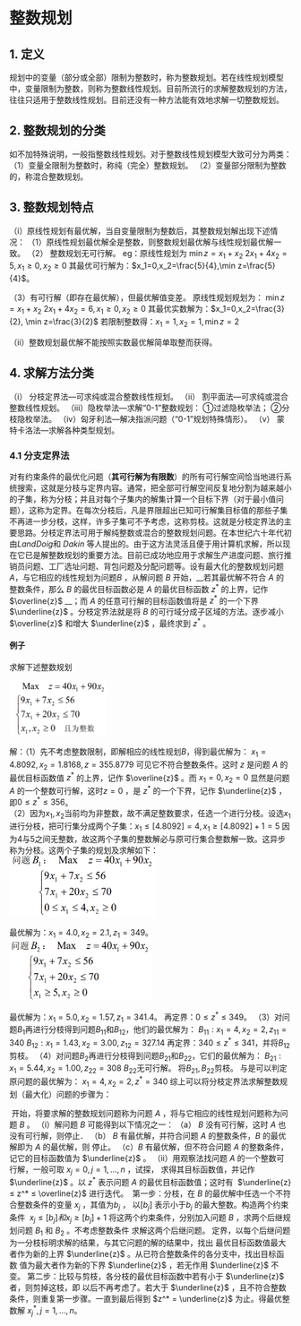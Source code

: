 # 整数规划

## 1. 定义

​		规划中的变量（部分或全部）限制为整数时，称为整数规划。若在线性规划模型中，变量限制为整数，则称为整数线性规划。目前所流行的求解整数规划的方法，往往只适用于整数线性规划。目前还没有一种方法能有效地求解一切整数规划。

## 2. 整数规划的分类

​		如不加特殊说明，一般指整数线性规划。对于整数线性规划模型大致可分为两类：
（1）变量全限制为整数时，称纯（完全）整数规划。
（2）变量部分限制为整数的，称混合整数规划。

## 3. 整数规划特点

（i）原线性规划有最优解，当自变量限制为整数后，其整数规划解出现下述情况：
（1）原线性规划最优解全是整数，则整数规划最优解与线性规划最优解一致。
（2） 整数规划无可行解。
eg：原线性规划为
$\min z=x_1+x_2$
$2x_1+4x_2=5, x_1\ge0, x_2\ge0$
其最优可行解为：$x_1=0,x_2=\frac{5}{4},\min z=\frac{5}{4}$。

（3）有可行解（即存在最优解），但最优解值变差。
原线性规划规划为：
$\min z=x_1+x_2$
$2x_1+4x_2=6, x_1\ge0, x_2\ge0$
其最优实数解为：$x_1=0,x_2=\frac{3}{2}, \min z=\frac{3}{2}$
若限制整数得：$x_1=1,x_2=1, \min z=2$

（ii）整数规划最优解不能按照实数最优解简单取整而获得。

## 4. 求解方法分类

（i）  分枝定界法—可求纯或混合整数线性规划。
（ii） 割平面法—可求纯或混合整数线性规划。
（iii）隐枚举法—求解“0-1”整数规划：
		①过滤隐枚举法；
		②分枝隐枚举法。
（iv）匈牙利法—解决指派问题（“0-1”规划特殊情形）。
（v） 蒙特卡洛法—求解各种类型规划。

### 4.1 分支定界法

​		对有约束条件的最优化问题（__其可行解为有限数__）的所有可行解空间恰当地进行系统搜索，这就是分枝与定界内容。通常，把全部可行解空间反复地分割为越来越小的子集，称为分枝；并且对每个子集内的解集计算一个目标下界（对于最小值问题），这称为定界。在每次分枝后，凡是界限超出已知可行解集目标值的那些子集不再进一步分枝，这样，许多子集可不予考虑，这称剪枝。这就是分枝定界法的主要思路。
​		分枝定界法可用于解纯整数或混合的整数规划问题。在本世纪六十年代初由$Land Doig$和 $Dakin$ 等人提出的。由于这方法灵活且便于用计算机求解，所以现在它已是解整数规划的重要方法。目前已成功地应用于求解生产进度问题、旅行推销员问题、工厂选址问题、背包问题及分配问题等。
​		设有最大化的整数规划问题 $A$，与它相应的线性规划为问题$B$ ，从解问题 $B$ 开始，__若其最优解不符合 $A$ 的整数条件，那么 $B$ 的最优目标函数必是 $A$ 的最优目标函数 $z^*$ 的上界，记作 $\overline{z}$ __；而 $A$ 的任意可行解的目标函数值将是 $z^*$ 的一个下界 $\underline{z}$ 。分枝定界法就是将 $B$ 的可行域分成子区域的方法。逐步减小 $\overline{z}$ 和增大 $\underline{z}$ ，最终求到  $z^*$ 。

#### 例子

求解下述整数规划

<img src="./img/整数规划例题.png" height=100>

解：（1）先不考虑整数限制，即解相应的线性规划$B$，得到最优解为：
$x_1=4.8092,x_2=1.8168,z=355.8779$
可见它不符合整数条件。这时 $z$ 是问题 $A$ 的最优目标函数值 $z^*$ 的上界，记作 $\overline{z}$ 。而 $x_1=0, x_2=0$ 显然是问题 $A$ 的一个整数可行解，这时$z = 0$ ，是 $z^*$ 的一个下界，记作 $\underline{z}$ ，即$0\le z^*≤ 356$。  
（2）因为$x_1,x_2$当前均为非整数，故不满足整数要求，任选一个进行分枝。设选$x_1$进行分枝，把可行集分成两个子集：$x_1\le[4.8092]=4,x_1\ge[4.8092]+1=5$
		因为4与5之间无整数，故这两个子集的整数解必与原可行集合整数解一致。这异步称为分枝。这两个子集的规划及求解如下：
		<img src="./img/子集求解.png" height=110>

最优解为：$x_1=4.0,x_2=2.1,z_1=349$。
		<img src="./img/问题B2.png" height=110>

最优解为：$x_1=5.0,x_2=1.57,z_1=341.4$。
		再定界：$0\le z^*\le349$。
（3）对问题$B_1$再进行分枝得到问题$B_11$和$B_12$，他们的最优解为：
	$B_{11}: x_1=4, x_2=2, z_{11}=340$
	$B_{12}: x_1=1.43, x_2=3.00, z_{12}=327.14$
再定界：$340\le z^* \le 341$，并将$B_{12}$剪枝。
（4）对问题$B_2$再进行分枝得到问题$B_{21}$和$B_{22}$，它们的最优解为：
	$B_{21}: x_1=5.44, x_2=1.00, z_{22}=308$
	$B_{22}$无可行解。
将$B_{21},B_{22}$剪枝。
与是可以判定原问题的最优解为：
	$x_1=4,x_2=2,z^*=340$
综上可以将分枝定界法求解整数规划（最大化）问题的步骤为：

​		开始，将要求解的整数规划问题称为问题 $A$ ，将与它相应的线性规划问题称为问题 $B$ 。
（i）解问题 $B$ 可能得到以下情况之一：
（a） $B$ 没有可行解，这时 $A$ 也没有可行解，则停止．
（b） $B$ 有最优解，并符合问题 $A$ 的整数条件，$B$ 的最优解即为 $A$ 的最优解，则
停止。
（c）$B$ 有最优解，但不符合问题 $A$ 的整数条件，记它的目标函数值为 $\underline{z}$ 。
（ii）用观察法找问题 $A$ 的一个整数可行解，一般可取 $x_j = 0, j = 1,...,n$ ，试探，
求得其目标函数值，并记作 $\underline{z}$ 。以 $z^*$ 表示问题 $A$ 的最优目标函数值；这时有
​		$\underline{z} ≤ z^* ≤ \overline{z}$
进行迭代。
​		第一步：分枝，在 $B$ 的最优解中任选一个不符合整数条件的变量 $x_j$ ，其值为$b_j$ ，
以$[b_j]$ 表示小于$b_j$ 的最大整数。构造两个约束条件
​			$x_j\le [b_j] 和 x_j ≥ [b_j] +1$
将这两个约束条件，分别加入问题 $B$ ，求两个后继规划问题 $B_1$ 和 $B_2$ 。不考虑整数条件
求解这两个后继问题。
​		定界，以每个后继问题为一分枝标明求解的结果，与其它问题的解的结果中，找出
最优目标函数值最大者作为新的上界 $\underline{z}$ 。从已符合整数条件的各分支中，找出目标函数
值为最大者作为新的下界 $\underline{z}$ ，若无作用 $\underline{z}$ 不变。
​		第二步：比较与剪枝，各分枝的最优目标函数中若有小于 $\underline{z}$ 者，则剪掉这枝，即
以后不再考虑了。若大于 $\underline{z}$ ，且不符合整数条件，则重复第一步骤。一直到最后得到
$z^* = \underline{z}$ 为止。得最优整数解 $x _j^*, j=1,... , n$。
























